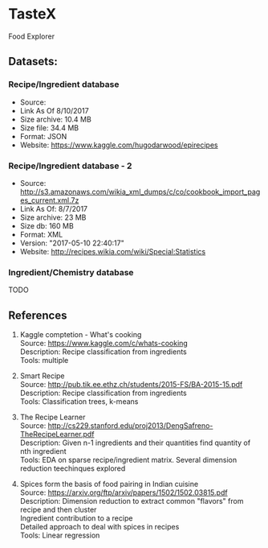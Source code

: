 # TasteX
Food Explorer

## Datasets:

### Recipe/Ingredient database
- Source: 
- Link As Of 8/10/2017
- Size archive: 10.4 MB
- Size file: 34.4 MB
- Format: JSON
- Website: https://www.kaggle.com/hugodarwood/epirecipes

### Recipe/Ingredient database - 2
- Source: http://s3.amazonaws.com/wikia_xml_dumps/c/co/cookbook_import_pages_current.xml.7z
- Link As Of: 8/7/2017
- Size archive: 23 MB
- Size db: 160 MB
- Format: XML
- Version: "2017-05-10 22:40:17"
- Website: http://recipes.wikia.com/wiki/Special:Statistics


### Ingredient/Chemistry database
TODO
   
   
   

## References

1. Kaggle comptetion - What's cooking  
   Source: https://www.kaggle.com/c/whats-cooking  
   Description: Recipe classification from ingredients  
   Tools: multiple  

1. Smart Recipe  
   Source: http://pub.tik.ee.ethz.ch/students/2015-FS/BA-2015-15.pdf  
   Description: Recipe classification from ingredients  
   Tools: Classification trees, k-means

2. The Recipe Learner  
   Source: http://cs229.stanford.edu/proj2013/DengSafreno-TheRecipeLearner.pdf  
   Description: Given n-1 ingredients and their quantities find quantity of nth ingredient  
   Tools: EDA on sparse recipe/ingredient matrix. Several dimension reduction teechinques explored  

3. Spices form the basis of food pairing in Indian cuisine  
   Source: https://arxiv.org/ftp/arxiv/papers/1502/1502.03815.pdf  
   Description: Dimension reduction to extract common "flavors" from recipe and then cluster  
      Ingredient contribution to a recipe  
      Detailed approach to deal with spices in recipes  
   Tools: Linear regression


